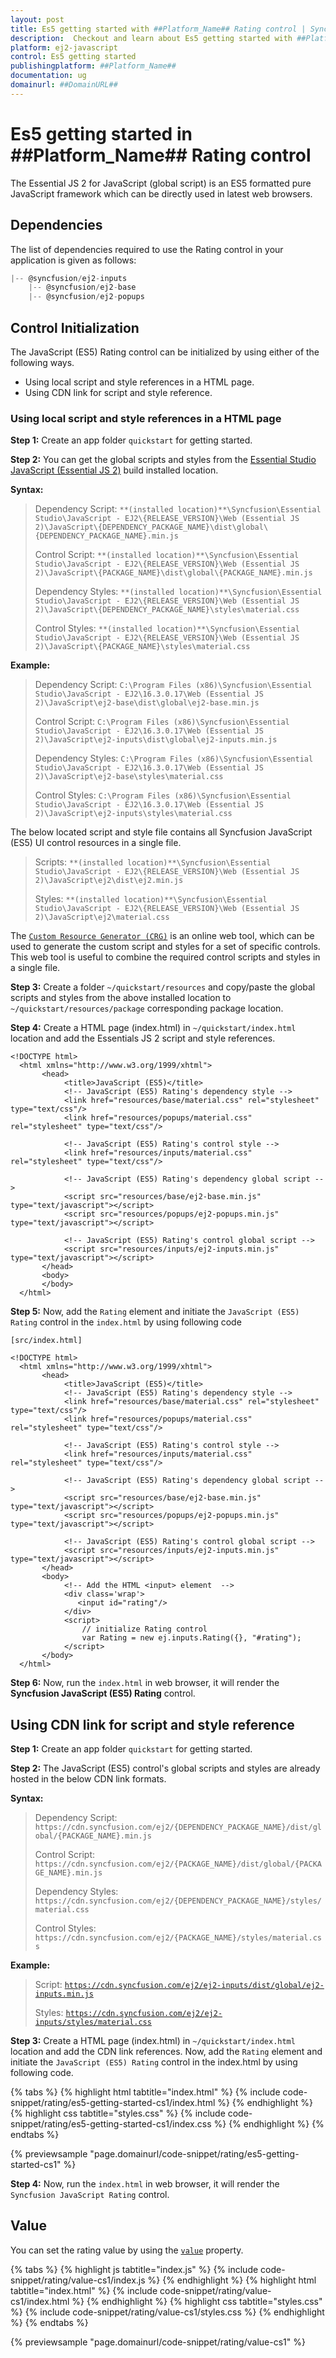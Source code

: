 ```yaml
---
layout: post
title: Es5 getting started with ##Platform_Name## Rating control | Syncfusion
description:  Checkout and learn about Es5 getting started with ##Platform_Name## Rating control of Syncfusion Essential JS 2 and more details.
platform: ej2-javascript
control: Es5 getting started 
publishingplatform: ##Platform_Name##
documentation: ug
domainurl: ##DomainURL##
---
```


# Es5 getting started in ##Platform_Name## Rating control

The Essential JS 2 for JavaScript (global script) is an ES5 formatted pure JavaScript framework which can be directly used in latest web browsers.

## Dependencies

The list of dependencies required to use the Rating control in your application is given as follows:

```js
|-- @syncfusion/ej2-inputs
    |-- @syncfusion/ej2-base
    |-- @syncfusion/ej2-popups
```

## Control Initialization

The JavaScript (ES5) Rating control can be initialized by using either of the following ways.

* Using local script and style references in a HTML page.
* Using CDN link for script and style reference.

### Using local script and style references in a HTML page

**Step 1:** Create an app folder `quickstart` for getting started.

**Step 2:** You can get the global scripts and styles from the [Essential Studio JavaScript (Essential JS 2)](https://www.syncfusion.com/downloads/essential-js2) build installed location.

**Syntax:**
> Dependency Script: `**(installed location)**\Syncfusion\Essential Studio\JavaScript - EJ2\{RELEASE_VERSION}\Web (Essential JS 2)\JavaScript\{DEPENDENCY_PACKAGE_NAME}\dist\global\{DEPENDENCY_PACKAGE_NAME}.min.js`
>
> Control Script: `**(installed location)**\Syncfusion\Essential Studio\JavaScript - EJ2\{RELEASE_VERSION}\Web (Essential JS 2)\JavaScript\{PACKAGE_NAME}\dist\global\{PACKAGE_NAME}.min.js`
>
> Dependency Styles: `**(installed location)**\Syncfusion\Essential Studio\JavaScript - EJ2\{RELEASE_VERSION}\Web (Essential JS 2)\JavaScript\{DEPENDENCY_PACKAGE_NAME}\styles\material.css`
>
> Control Styles: `**(installed location)**\Syncfusion\Essential Studio\JavaScript - EJ2\{RELEASE_VERSION}\Web (Essential JS 2)\JavaScript\{PACKAGE_NAME}\styles\material.css`

**Example:**

> Dependency Script: `C:\Program Files (x86)\Syncfusion\Essential Studio\JavaScript - EJ2\16.3.0.17\Web (Essential JS 2)\JavaScript\ej2-base\dist\global\ej2-base.min.js`
>
> Control Script: `C:\Program Files (x86)\Syncfusion\Essential Studio\JavaScript - EJ2\16.3.0.17\Web (Essential JS 2)\JavaScript\ej2-inputs\dist\global\ej2-inputs.min.js`
>
> Dependency Styles: `C:\Program Files (x86)\Syncfusion\Essential Studio\JavaScript - EJ2\16.3.0.17\Web (Essential JS 2)\JavaScript\ej2-base\styles\material.css`
>
> Control Styles: `C:\Program Files (x86)\Syncfusion\Essential Studio\JavaScript - EJ2\16.3.0.17\Web (Essential JS 2)\JavaScript\ej2-inputs\styles\material.css`

The below located script and style file contains all Syncfusion JavaScript (ES5) UI control resources in a single file.

> Scripts: `**(installed location)**\Syncfusion\Essential Studio\JavaScript - EJ2\{RELEASE_VERSION}\Web (Essential JS 2)\JavaScript\ej2\dist\ej2.min.js`
>
> Styles: `**(installed location)**\Syncfusion\Essential Studio\JavaScript - EJ2\{RELEASE_VERSION}\Web (Essential JS 2)\JavaScript\ej2\material.css`

The [`Custom Resource Generator (CRG)`](https://crg.syncfusion.com/) is an online web tool, which can be used to generate the custom script and styles for a set of specific controls. This web tool is useful to combine the required control scripts and styles in a single file.

**Step 3:** Create a folder `~/quickstart/resources` and copy/paste the global scripts and styles from the above installed location to `~/quickstart/resources/package` corresponding package location.

**Step 4:** Create a HTML page (index.html) in `~/quickstart/index.html` location and add the Essentials JS 2 script and style references.

```
<!DOCTYPE html>
  <html xmlns="http://www.w3.org/1999/xhtml">
       <head>
            <title>JavaScript (ES5)</title>
            <!-- JavaScript (ES5) Rating's dependency style -->
            <link href="resources/base/material.css" rel="stylesheet" type="text/css"/>
            <link href="resources/popups/material.css" rel="stylesheet" type="text/css"/>

            <!-- JavaScript (ES5) Rating's control style -->
            <link href="resources/inputs/material.css" rel="stylesheet" type="text/css"/>

            <!-- JavaScript (ES5) Rating's dependency global script -->
            <script src="resources/base/ej2-base.min.js" type="text/javascript"></script>
            <script src="resources/popups/ej2-popups.min.js" type="text/javascript"></script>

            <!-- JavaScript (ES5) Rating's control global script -->
            <script src="resources/inputs/ej2-inputs.min.js" type="text/javascript"></script>
       </head>
       <body>
       </body>
  </html>
```

**Step 5:** Now, add the `Rating` element and initiate the `JavaScript (ES5) Rating` control in the `index.html` by using following code

`[src/index.html]`

```
<!DOCTYPE html>
  <html xmlns="http://www.w3.org/1999/xhtml">
       <head>
            <title>JavaScript (ES5)</title>
            <!-- JavaScript (ES5) Rating's dependency style -->
            <link href="resources/base/material.css" rel="stylesheet" type="text/css"/>
            <link href="resources/popups/material.css" rel="stylesheet" type="text/css"/>

            <!-- JavaScript (ES5) Rating's control style -->
            <link href="resources/inputs/material.css" rel="stylesheet" type="text/css"/>

            <!-- JavaScript (ES5) Rating's dependency global script -->
            <script src="resources/base/ej2-base.min.js" type="text/javascript"></script>
            <script src="resources/popups/ej2-popups.min.js" type="text/javascript"></script>

            <!-- JavaScript (ES5) Rating's control global script -->
            <script src="resources/inputs/ej2-inputs.min.js" type="text/javascript"></script>
       </head>
       <body>
            <!-- Add the HTML <input> element  -->
            <div class='wrap'>
               <input id="rating"/>
            </div>
            <script>
                // initialize Rating control
                var Rating = new ej.inputs.Rating({}, "#rating");
            </script>
       </body>
  </html>
```

**Step 6:** Now, run the `index.html` in web browser, it will render the **Syncfusion JavaScript (ES5) Rating** control.

## Using CDN link for script and style reference

**Step 1:** Create an app folder `quickstart` for getting started.

**Step 2:** The JavaScript (ES5) control's global scripts and styles are already hosted in the below CDN link formats.

**Syntax:**
> Dependency Script: `https://cdn.syncfusion.com/ej2/{DEPENDENCY_PACKAGE_NAME}/dist/global/{PACKAGE_NAME}.min.js`
>
> Control Script: `https://cdn.syncfusion.com/ej2/{PACKAGE_NAME}/dist/global/{PACKAGE_NAME}.min.js`
>
> Dependency Styles: `https://cdn.syncfusion.com/ej2/{DEPENDENCY_PACKAGE_NAME}/styles/material.css`
>
> Control Styles: `https://cdn.syncfusion.com/ej2/{PACKAGE_NAME}/styles/material.css`

**Example:**
> Script: [`https://cdn.syncfusion.com/ej2/ej2-inputs/dist/global/ej2-inputs.min.js`](https://cdn.syncfusion.com/ej2/ej2-inputs/dist/global/ej2-inputs.min.js)
>
> Styles: [`https://cdn.syncfusion.com/ej2/ej2-inputs/styles/material.css`](http://cdn.syncfusion.com/ej2/ej2-inputs/styles/material.css)

**Step 3:** Create a HTML page (index.html) in `~/quickstart/index.html` location and add the CDN link references. Now, add the `Rating` element and initiate the `JavaScript (ES5) Rating` control in the index.html by using following code.

{% tabs %}
{% highlight html tabtitle="index.html" %}
{% include code-snippet/rating/es5-getting-started-cs1/index.html %}
{% endhighlight %}
{% highlight css tabtitle="styles.css" %}
{% include code-snippet/rating/es5-getting-started-cs1/index.css %}
{% endhighlight %}
{% endtabs %}
        
{% previewsample "page.domainurl/code-snippet/rating/es5-getting-started-cs1" %}

**Step 4:** Now, run the `index.html` in web browser, it will render the `Syncfusion JavaScript Rating` control.

## Value

You can set the rating value by using the [`value`](../api/rating#value) property.

{% tabs %}
{% highlight js tabtitle="index.js" %}
{% include code-snippet/rating/value-cs1/index.js %}
{% endhighlight %}
{% highlight html tabtitle="index.html" %}
{% include code-snippet/rating/value-cs1/index.html %}
{% endhighlight %}
{% highlight css tabtitle="styles.css" %}
{% include code-snippet/rating/value-cs1/styles.css %}
{% endhighlight %}
{% endtabs %}
        
{% previewsample "page.domainurl/code-snippet/rating/value-cs1" %}

